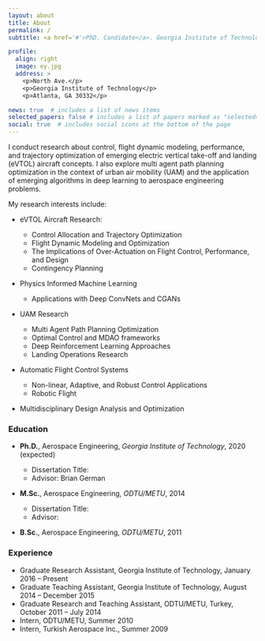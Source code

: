 ```yaml
---
layout: about
title: About
permalink: /
subtitle: <a href='#'>PhD. Candidate</a>. Georgia Institute of Technology, Atlanta, USA.

profile:
  align: right
  image: ey.jpg
  address: >
    <p>North Ave.</p>
    <p>Georgia Institute of Technology</p>
    <p>Atlanta, GA 30332</p>

news: true  # includes a list of news items
selected_papers: false # includes a list of papers marked as "selected={true}"
social: true  # includes social icons at the bottom of the page
---
```


I conduct research about control, flight dynamic modeling, performance, and trajectory optimization of emerging electric vertical take-off and landing (eVTOL) aircraft concepts. I also explore multi agent path planning optimization in the context of urban air mobility (UAM) and the application of emerging algorithms in deep learning to aerospace engineering problems. 


My research interests include:
   - eVTOL Aircraft Research: 
       -  Control Allocation and Trajectory Optimization 
       -  Flight Dynamic Modeling and Optimization
       -  The Implications of Over-Actuation on Flight Control, Performance, and Design
       -  Contingency Planning
   - Physics Informed Machine Learning
       - Applications with Deep ConvNets and CGANs 
       
   - UAM Research
       -  Multi Agent Path Planning Optimization 
       -  Optimal Control and MDAO frameworks
       -  Deep Reinforcement Learning Approaches 
       -  Landing Operations Research  
       
   - Automatic Flight Control Systems
       - Non-linear, Adaptive, and Robust Control Applications
       - Robotic Flight 
    
   - Multidisciplinary Design Analysis and Optimization



### Education

   - **Ph.D.**, Aerospace Engineering, _Georgia Institute of Technology_, 2020 (expected)
      - Dissertation Title:  
      - Advisor: Brian German 

   - **M.Sc.**, Aerospace Engineering, _ODTU/METU_, 2014
      - Dissertation Title:
      - Advisor: 

   - **B.Sc.**, Aerospace Engineering, _ODTU/METU_, 2011

### Experience
   - Graduate Research Assistant, Georgia Institute of Technology, January 2016 – Present     
   - Graduate Teaching Assistant, Georgia Institute of Technology, August 2014 – December 2015
   - Graduate Research and Teaching Assistant, ODTU/METU, Turkey, October 2011 – July 2014
   - Intern, ODTU/METU, Summer 2010
   - Intern, Turkish Aerospace Inc., Summer 2009





<!---I study the implications of new technologies such as electric propulsion and autonomy on the design of aircraft and on aviation markets. 

    Operations research and market studies for urban air mobility (UAM), on-demand mobility (ODM), and new modes of regional aviation
    Flight performance and sizing of electric aircraft
    Aerodynamics, performance, and design of distributed electric propulsion configurations
    Wind tunnel and flight tests of subscale CTOL, STOL, and VTOL aircraft

Brian German is the National Institute of Aerospace (NIA) Langley Associate Professor in the School of Aerospace Engineering at Georgia Tech. His research involves aircraft electric propulsion, autonomous flight, and the emerging aviation markets that these technologies enable. 

He specializes in configuration design of electric aircraft, aerodynamics of distributed propulsion, battery and hybrid electric propulsion modeling, operations research problems for innovative scheduled and on-demand air services, and aircraft operational economics modeling. His work focuses primarily on new types of electric regional aircraft and eVTOL aircraft for urban air mobility. 

Prof. German is a founding member and former Chair (2014-2016) of the AIAA Transformational Flight Program Committee, which was chartered to explore the opportunities of emerging aircraft electric propulsion and autonomy technologies, and he is a member of the AIAA Aircraft Electric Propulsion and Power Working Group. Prof. German is a former Fulbright student scholar and NDSEG Graduate Research Fellow, and he received the NSF CAREER award in 2012. He is an Associate Fellow of AIAA Education. --->

<!---I am a Graduate Research Assistant Postdoctoral Fellow working in the School of Cybersecurity and Privacy at Georgia Tech under the supervision of Prof. Wenke Lee. Before joining Georgia Tech, I worked in Center for Cyber Security at New York University Abu Dhabi as a Research Engineer for two years. I currently hold a Ph.D. degree in Computer Science from Georgia Tech, an M.Sc. degree in Computer Engineering and two B.Sc. degrees in both Computer Engineering and Electrical & Electronics Engineering from TOBB University, Turkey. My research interests span a broad range of topics including deep learning, applied cryptography, security/privacy and forensics.

e^{i pi} + 1 = 0 --->




<!---LinkedIn Research Gate Resume 



<a href="https://scholar.google.com/citations?hl=en&user=1Ie3QuMAAAAJ">Google Scholar</a>   --->


